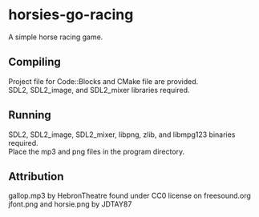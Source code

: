 # horsies-go-racing
A simple horse racing game.

## Compiling
Project file for Code::Blocks and CMake file are provided.  
SDL2, SDL2\_image, and SDL2\_mixer libraries required.

## Running
SDL2, SDL2\_image, SDL2\_mixer, libpng, zlib, and libmpg123 binaries required.  
Place the mp3 and png files in the program directory.

## Attribution
gallop.mp3 by HebronTheatre found under CC0 license on freesound.org  
jfont.png and horsie.png by JDTAY87